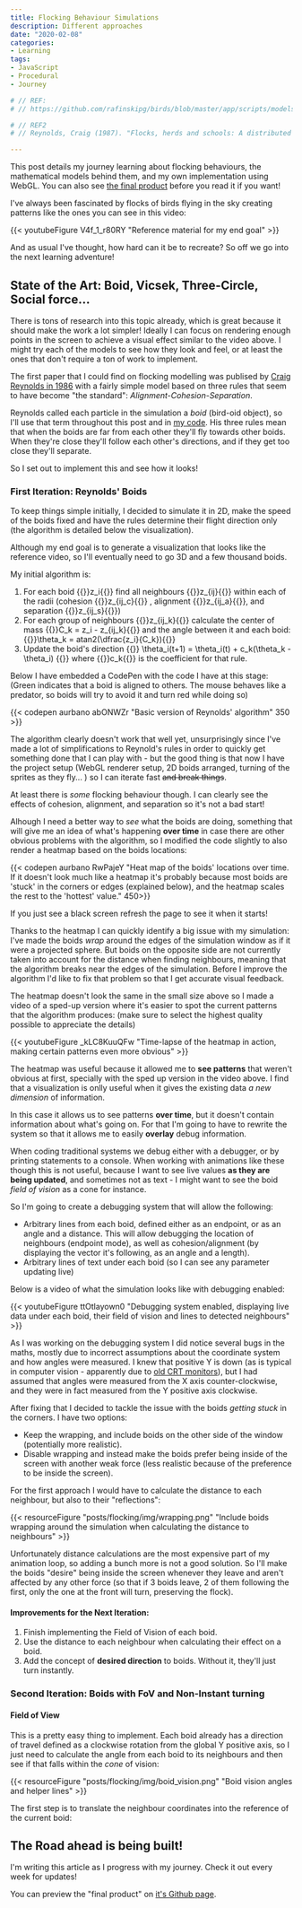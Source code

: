 ```yaml
---
title: Flocking Behaviour Simulations
description: Different approaches
date: "2020-02-08"
categories:
- Learning
tags:
- JavaScript
- Procedural
- Journey

# // REF:
# // https://github.com/rafinskipg/birds/blob/master/app/scripts/models/birdsGenerator.js

# // REF2
# // Reynolds, Craig (1987). "Flocks, herds and schools: A distributed behavioral model.". SIGGRAPH '87: Proceedings of the 14th annual conference on Computer graphics and interactive techniques. Association for Computing Machinery

---
```


This post details my journey learning about flocking behaviours, the mathematical models behind them, and my own implementation using WebGL. You can also see [the final product](https://aurbano.github.io/flocking-simulation/) before you read it if you want!

I've always been fascinated by flocks of birds flying in the sky creating patterns like the ones you can see in this video:

{{< youtubeFigure V4f_1_r80RY "Reference material for my end goal" >}}

And as usual I've thought, how hard can it be to recreate? So off we go into the next learning adventure!

## State of the Art: Boid, Vicsek, Three-Circle, Social force...

There is tons of research into this topic already, which is great because it should make the work a lot simpler! Ideally I can focus on rendering enough points in the screen to achieve a visual effect similar to the video above. I might try each of the models to see how they look and feel, or at least the ones that don't require a ton of work to implement.

The first paper that I could find on flocking modelling was publised by [Craig Reynolds in 1986](http://www.red3d.com/cwr/boids/) with a fairly simple model based on three rules that seem to have become "the standard": *Alignment-Cohesion-Separation*.

Reynolds called each particle in the simulation a *boid* (bird-oid object), so I'll use that term throughout this post and in [my code](https://github.com/aurbano/flock-webgl). His three rules mean that when the boids are far from each other they'll fly towards other boids. When they're close they'll follow each other's directions, and if they get too close they'll separate.

So I set out to implement this and see how it looks!

### First Iteration: Reynolds' Boids

To keep things simple initially, I decided to simulate it in 2D, make the speed of the boids fixed and have the rules determine their flight direction only (the algorithm is detailed below the visualization). 

Although my end goal is to generate a visualization that looks like the reference video, so I'll eventually need to go 3D and a few thousand boids.

My initial algorithm is:

1. For each boid {{<math-inline>}}z_i{{</math-inline>}} find all neighbours {{<math-inline>}}z_{ij}{{</math-inline>}} within each of the radii (cohesion {{<math-inline>}}z_{ij_c}{{</math-inline>}} , alignment {{<math-inline>}}z_{ij_a}{{</math-inline>}}, and separation {{<math-inline>}}z_{ij_s}{{</math-inline>}})
1. For each group of neighbours {{<math-inline>}}z_{ij_k}{{</math-inline>}} calculate the center of mass {{<math-inline>}}C_k = z_i - z_{ij_k}{{</math-inline>}} and the angle between it and each boid: {{<math-inline>}}\theta_k = atan2(\dfrac{z_i}{C_k}){{</math-inline>}}
1. Update the boid's direction {{<math-inline>}} \theta_i(t+1) = \theta_i(t) + c_k(\theta_k - \theta_i) {{</math-inline>}} where {{<math-inline>}}c_k{{</math-inline>}} is the coefficient for that rule.

Below I have embedded a CodePen with the code I have at this stage: (Green indicates that a boid is aligned to others. The mouse behaves like a predator, so boids will try to avoid it and turn red while doing so)

{{< codepen aurbano abONWZr "Basic version of Reynolds' algorithm" 350 >}}

The algorithm clearly doesn't work that well yet, unsurprisingly since I've made a lot of simplifications to Reynold's rules in order to quickly get something done that I can play with - but the good thing is that now I have the project setup (WebGL renderer setup, 2D boids arranged, turning of the sprites as they fly... ) so I can iterate fast <del title="Wait, wrong context!">and break things</del>.

At least there is *some* flocking behaviour though. I can clearly see the effects of cohesion, alignment, and separation so it's not a bad start!

Alhough I need a better way to *see* what the boids are doing, something that will give me an idea of what's happening **over time** in case there are other obvious problems with the algorithm, so I modified the code slightly to also render a heatmap based on the boids locations: 

{{< codepen aurbano RwPajeY "Heat map of the boids' locations over time. If it doesn't look much like a heatmap it's probably because most boids are 'stuck' in the corners or edges (explained below), and the heatmap scales the rest to the 'hottest' value." 450>}}

If you just see a black screen refresh the page to see it when it starts!

Thanks to the heatmap I can quickly identify a big issue with my simulation: I've made the boids *wrap* around the edges of the simulation window as if it were a projected sphere. But boids on the opposite side are not currently taken into account for the distance when finding neighbours, meaning that the algorithm breaks near the edges of the simulation. Before I improve the algorithm I'd like to fix that problem so that I get accurate visual feedback.

The heatmap doesn't look the same in the small size above so I made a video of a sped-up version where it's easier to spot the current patterns that the algorithm produces: (make sure to select the highest quality possible to appreciate the details)

{{< youtubeFigure _kLC8KuuQFw "Time-lapse of the heatmap in action, making certain patterns even more obvious" >}}

The heatmap was useful because it allowed me to **see patterns** that weren't obvious at first, specially with the sped up version in the video above. I find that a visualization is onlly useful when it gives the existing data *a new dimension* of information.

In this case it allows us to see patterns **over time**, but it doesn't contain information about what's going on. For that I'm going to have to rewrite the system so that it allows me to easily **overlay** debug information.

When coding traditional systems we debug either with a debugger, or by printing statements to a console. When working with animations like these though this is not useful, because I want to see live values **as they are being updated**, and sometimes not as text - I might want to see the boid *field of vision* as a cone for instance.

So I'm going to create a debugging system that will allow the following:

* Arbitrary lines from each boid, defined either as an endpoint, or as an angle and a distance. This will allow debugging the location of neighbours (endpoint mode), as well as cohesion/alignment (by displaying the vector it's following, as an angle and a length).
* Arbitrary lines of text under each boid (so I can see any parameter updating live)

Below is a video of what the simulation looks like with debugging enabled:

{{< youtubeFigure ttOtlayown0 "Debugging system enabled, displaying live data under each boid, their field of vision and lines to detected neighbours" >}}

As I was working on the debugging system I did notice several bugs in the maths, mostly due to incorrect assumptions about the coordinate system and how angles were measured. I knew that positive Y is down (as is typical in computer vision - apparently due to [old CRT monitors](https://gamedev.stackexchange.com/questions/83570/why-is-the-origin-in-computer-graphics-coordinates-at-the-top-left)), but I had assumed that angles were measured from the X axis counter-clockwise, and they were in fact measured from the Y positive axis clockwise.

After fixing that I decided to tackle the issue with the boids *getting stuck* in the corners. I have two options:

* Keep the wrapping, and include boids on the other side of the window (potentially more realistic).
* Disable wrapping and instead make the boids prefer being inside of the screen with another weak force (less realistic because of the preference to be inside the screen).

For the first approach I would have to calculate the distance to each neighbour, but also to their "reflections":

{{< resourceFigure "posts/flocking/img/wrapping.png" "Include boids wrapping around the simulation when calculating the distance to neighbours" >}}

Unfortunately distance calculations are the most expensive part of my animation loop, so adding a bunch more is not a good solution. So I'll make the boids "desire" being inside the screen whenever they leave and aren't affected by any other force (so that if 3 boids leave, 2 of them following the first, only the one at the front will turn, preserving the flock).

#### Improvements for the Next Iteration:

1. Finish implementing the Field of Vision of each boid.
1. Use the distance to each neighbour when calculating their effect on a boid.
1. Add the concept of **desired direction** to boids. Without it, they'll just turn instantly.

### Second Iteration: Boids with FoV and Non-Instant turning

#### Field of View

This is a pretty easy thing to implement. Each boid already has a direction of travel defined as a clockwise rotation from the global Y positive axis, so I just need to calculate the angle from each boid to its neighbours and then see if that falls within the *cone* of vision:

{{< resourceFigure "posts/flocking/img/boid_vision.png" "Boid vision angles and helper lines" >}}

The first step is to translate the neighbour coordinates into the reference of the current boid:

## The Road ahead is being built!

I'm writing this article as I progress with my journey. Check it out every week for updates!

You can preview the "final product" on [it's Github page](https://aurbano.github.io/flocking-simulation/).

<!-- CodePen Embed Library -->
<script async src="https://assets.codepen.io/assets/embed/ei.js"></script>
